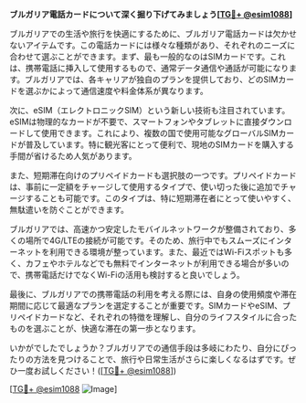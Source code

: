 **ブルガリア電話カードについて深く掘り下げてみましょう[[TG💪+ @esim1088](https://t.me/s/esim1088)]**

ブルガリアでの生活や旅行を快適にするために、ブルガリア電話カードは欠かせないアイテムです。この電話カードには様々な種類があり、それぞれのニーズに合わせて選ぶことができます。まず、最も一般的なのはSIMカードです。これは、携帯電話に挿入して使用するもので、通常データ通信や通話が可能になります。ブルガリアでは、各キャリアが独自のプランを提供しており、どのSIMカードを選ぶかによって通信速度や料金体系が異なります。

次に、eSIM（エレクトロニックSIM）という新しい技術も注目されています。eSIMは物理的なカードが不要で、スマートフォンやタブレットに直接ダウンロードして使用できます。これにより、複数の国で使用可能なグローバルSIMカードが普及しています。特に観光客にとって便利で、現地のSIMカードを購入する手間が省けるため人気があります。

また、短期滞在向けのプリペイドカードも選択肢の一つです。プリペイドカードは、事前に一定額をチャージして使用するタイプで、使い切った後に追加でチャージすることも可能です。このタイプは、特に短期滞在者にとって使いやすく、無駄遣いを防ぐことができます。

ブルガリアでは、高速かつ安定したモバイルネットワークが整備されており、多くの場所で4G/LTEの接続が可能です。そのため、旅行中でもスムーズにインターネットを利用できる環境が整っています。また、最近ではWi-Fiスポットも多く、カフェやホテルなどでも無料でインターネットが利用できる場合が多いので、携帯電話だけでなくWi-Fiの活用も検討すると良いでしょう。

最後に、ブルガリアでの携帯電話の利用を考える際には、自身の使用頻度や滞在期間に応じて最適なプランを選定することが重要です。SIMカードやeSIM、プリペイドカードなど、それぞれの特徴を理解し、自分のライフスタイルに合ったものを選ぶことが、快適な滞在の第一歩となります。

いかがでしたでしょうか？ブルガリアでの通信手段は多岐にわたり、自分にぴったりの方法を見つけることで、旅行や日常生活がさらに楽しくなるはずです。ぜひ一度お試しください！([[TG💪+ @esim1088](https://t.me/s/esim1088)])

[[TG💪+ @esim1088](https://t.me/s/esim1088) ![Image](https://i.postimg.cc/Y0z9fWf4/image.png)]